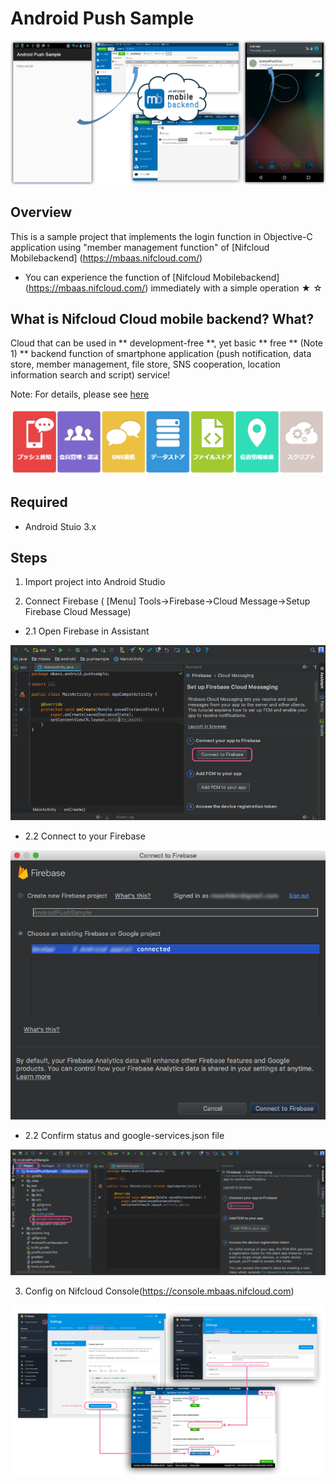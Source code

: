 # Android Push Sample
![image1](/readme-img/001.png)

## Overview 
This is a sample project that implements the login function in Objective-C application using "member management function" of [Nifcloud Mobilebackend] (https://mbaas.nifcloud.com/)
* You can experience the function of [Nifcloud Mobilebackend] (https://mbaas.nifcloud.com/) immediately with a simple operation ★ ☆

## What is Nifcloud Cloud mobile backend? What?
Cloud that can be used in ** development-free **, yet basic ** free ** (Note 1) ** backend function of smartphone application (push notification, data store, member management, file store, SNS cooperation, location information search and script) service!

Note: For details, please see [here](https://mbaas.nifcloud.com/price.htm)

![Hình 2](/readme-img/002.png)

## Required
* Android Stuio 3.x

## Steps
1. Import project into Android Studio

2. Connect Firebase ( [Menu] Tools->Firebase->Cloud Message->Setup Firebase Cloud Message)

* 2.1 Open Firebase in Assistant 

![Setup](/readme-img/005.png)

* 2.2 Connect to your Firebase

![Connect](/readme-img/006.png)

* 2.2 Confirm status and google-services.json file

![Confirm](/readme-img/007.png)

3. Config on Nifcloud Console(https://console.mbaas.nifcloud.com)

![Config](/readme-img/008.png)

